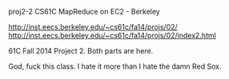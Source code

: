 proj2-2
CS61C MapReduce on EC2 - Berkeley

http://inst.eecs.berkeley.edu/~cs61c/fa14/projs/02/ http://inst.eecs.berkeley.edu/~cs61c/fa14/projs/02/index2.html

61C Fall 2014 Project 2. Both parts are here.

God, fuck this class. I hate it more than I hate the damn Red Sox.

